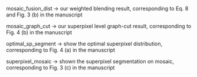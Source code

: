 

mosaic_fusion_dist -> our weighted blending result, corresponding to Eq. 8 and Fig. 3 (b) in the manuscript

mosaic_graph_cut -> our superpixel level graph-cut result, corresponding to Fig. 4 (b) in the manuscript

optimal_sp_segment -> show the optimal superpixel distribution, corresponding to Fig. 4 (a) in the manuscript

superpixel_mosaic -> shown the superpixel segmentation on mosaic, corresponding to Fig. 3 (c) in the manuscript

